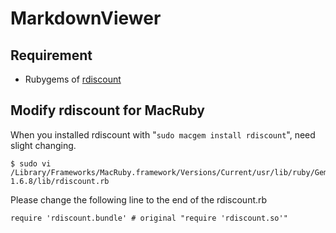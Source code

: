 MarkdownViewer
==============

## Requirement

- Rubygems of [rdiscount](https://github.com/rtomayko/rdiscount)

## Modify rdiscount for MacRuby

When you installed rdiscount with "`sudo macgem install rdiscount`", need slight changing.

    $ sudo vi /Library/Frameworks/MacRuby.framework/Versions/Current/usr/lib/ruby/Gems/1.9.2/gems/rdiscount-1.6.8/lib/rdiscount.rb 

Please change the following line to the end of the rdiscount.rb

	require 'rdiscount.bundle' # original "require 'rdiscount.so'"
